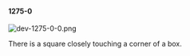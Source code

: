 #### 1275-0
![dev-1275-0-0.png](https://github.com/lil-lab/nlvr/raw/master/nlvr/dev/images/1/dev-1275-0-0.png "dev-1275-0-0.png")

There is a square closely touching a corner of a box.